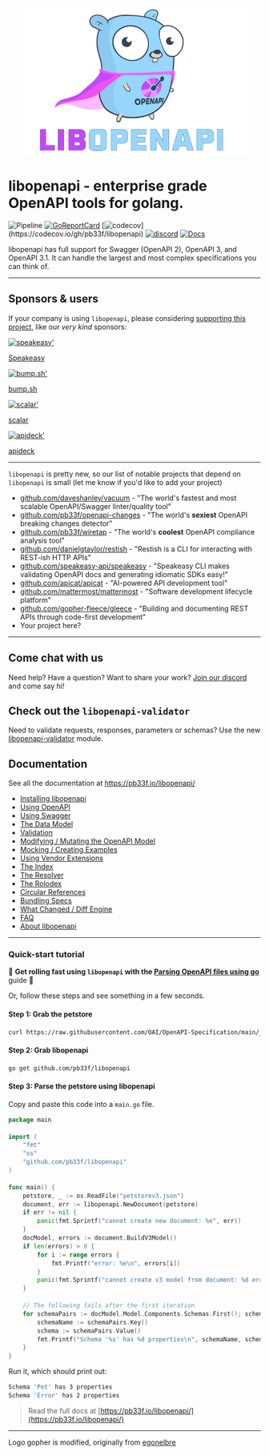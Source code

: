 <p align="center">
	<img src="libopenapi-logo.png" alt="libopenapi" height="300px" width="450px"/>
</p>

# libopenapi - enterprise grade OpenAPI tools for golang.

![Pipeline](https://github.com/pb33f/libopenapi/workflows/Build/badge.svg)
[![GoReportCard](https://goreportcard.com/badge/github.com/pb33f/libopenapi)](https://goreportcard.com/report/github.com/pb33f/libopenapi)
[![codecov](https://codecov.io/gh/pb33f/libopenapi/branch/main/graph/badge.svg?)](https://codecov.io/gh/pb33f/libopenapi)
[![discord](https://img.shields.io/discord/923258363540815912)](https://discord.gg/x7VACVuEGP)
[![Docs](https://img.shields.io/badge/godoc-reference-5fafd7)](https://pkg.go.dev/github.com/pb33f/libopenapi)

libopenapi has full support for Swagger (OpenAPI 2), OpenAPI 3, and OpenAPI 3.1. It can handle the largest and most
complex specifications you can think of.

---

## Sponsors & users

If your company is using `libopenapi`, please considering [supporting this project](https://github.com/sponsors/daveshanley),
like our _very kind_ sponsors:

<a href="https://speakeasy.com/editor?utm_source=libopenapi+repo&utm_medium=github+sponsorship">
<picture>
  <source media="(prefers-color-scheme: dark)" srcset=".github/sponsors/speakeasy-github-sponsor-dark.svg">
  <img alt="speakeasy'" src=".github/sponsors/speakeasy-github-sponsor-light.svg">
</picture>
</a>

[Speakeasy](https://speakeasy.com/editor?utm_source=libopenapi+repo&utm_medium=github+sponsorship)

<a href="https://bump.sh/?utm_source=quobix&utm_campaign=sponsor">
<picture>
  <source media="(prefers-color-scheme: dark)" srcset=".github/sponsors/bump-sh-dark.png">
  <img alt="bump.sh'" src=".github/sponsors/bump-sh-light.png">
</picture>
</a>

[bump.sh](https://bump.sh/?utm_source=quobix&utm_campaign=sponsor)

<a href="https://scalar.com">
<picture>
  <source media="(prefers-color-scheme: dark)" srcset=".github/sponsors/scalar-dark.png">
  <img alt="scalar'" src=".github/sponsors/scalar-light.png">
</picture>
</a>

[scalar](https://scalar.com)

<a href="https://apideck.com">
<picture>
  <source media="(prefers-color-scheme: dark)" srcset=".github/sponsors/apideck-dark.png">
  <img alt="apideck'" src=".github/sponsors/apideck-light.png">
</picture>
</a>

[apideck](https://apideck.com)

---

`libopenapi` is pretty new, so our list of notable projects that depend on `libopenapi` is small (let me know if you'd like to add your project)

- [github.com/daveshanley/vacuum](https://github.com/daveshanley/vacuum) - "The world's fastest and most scalable OpenAPI/Swagger linter/quality tool"
- [github.com/pb33f/openapi-changes](https://github.com/pb33f/openapi-changes) - "The world's **sexiest** OpenAPI breaking changes detector"
- [github.com/pb33f/wiretap](https://github.com/pb33f/wiretap) - "The world's **coolest** OpenAPI compliance analysis tool"
- [github.com/danielgtaylor/restish](https://github.com/danielgtaylor/restish) - "Restish is a CLI for interacting with REST-ish HTTP APIs"
- [github.com/speakeasy-api/speakeasy](https://github.com/speakeasy-api/speakeasy) - "Speakeasy CLI makes validating OpenAPI docs and generating idiomatic SDKs easy!"
- [github.com/apicat/apicat](https://github.com/apicat/apicat) - "AI-powered API development tool"
- [github.com/mattermost/mattermost](https://github.com/mattermost/mattermost) - "Software development lifecycle platform"
- [github.com/gopher-fleece/gleece](https://github.com/gopher-fleece/gleece) - "Building and documenting REST APIs through code-first development"
- Your project here?

---

## Come chat with us

Need help? Have a question? Want to share your work? [Join our discord](https://discord.gg/x7VACVuEGP) and
come say hi!

## Check out the `libopenapi-validator`

Need to validate requests, responses, parameters or schemas? Use the new
[libopenapi-validator](https://github.com/pb33f/libopenapi-validator) module.

## Documentation

See all the documentation at https://pb33f.io/libopenapi/

- [Installing libopenapi](https://pb33f.io/libopenapi/installing/)
- [Using OpenAPI](https://pb33f.io/libopenapi/openapi/)
- [Using Swagger](https://pb33f.io/libopenapi/swagger/)
- [The Data Model](https://pb33f.io/libopenapi/model/)
- [Validation](https://pb33f.io/libopenapi/validation/)
- [Modifying / Mutating the OpenAPI Model](https://pb33f.io/libopenapi/modifying/)
- [Mocking / Creating Examples](https://pb33f.io/libopenapi/mocks/)
- [Using Vendor Extensions](https://pb33f.io/libopenapi/extensions/)
- [The Index](https://pb33f.io/libopenapi/index/)
- [The Resolver](https://pb33f.io/libopenapi/resolver/)
- [The Rolodex](https://pb33f.io/libopenapi/rolodex/)
- [Circular References](https://pb33f.io/libopenapi/circular-references/)
- [Bundling Specs](https://pb33f.io/libopenapi/bundling/)
- [What Changed / Diff Engine](https://pb33f.io/libopenapi/what-changed/)
- [FAQ](https://pb33f.io/libopenapi/faq/)
- [About libopenapi](https://pb33f.io/libopenapi/about/)

---

### Quick-start tutorial

👀 **Get rolling fast using `libopenapi` with the
[Parsing OpenAPI files using go](https://quobix.com/articles/parsing-openapi-using-go/)** guide 👀

Or, follow these steps and see something in a few seconds.

#### Step 1: Grab the petstore

```bash
curl https://raw.githubusercontent.com/OAI/OpenAPI-Specification/main/_archive_/schemas/v3.0/pass/petstore.yaml > petstorev3.json
```

#### Step 2: Grab libopenapi

```bash
go get github.com/pb33f/libopenapi
```

#### Step 3: Parse the petstore using libopenapi

Copy and paste this code into a `main.go` file.

```go
package main

import (
	"fmt"
	"os"
	"github.com/pb33f/libopenapi"
)

func main() {
	petstore, _ := os.ReadFile("petstorev3.json")
	document, err := libopenapi.NewDocument(petstore)
	if err != nil {
		panic(fmt.Sprintf("cannot create new document: %e", err))
	}
	docModel, errors := document.BuildV3Model()
	if len(errors) > 0 {
		for i := range errors {
			fmt.Printf("error: %e\n", errors[i])
		}
		panic(fmt.Sprintf("cannot create v3 model from document: %d errors reported", len(errors)))
	}

	// The following fails after the first iteration
	for schemaPairs := docModel.Model.Components.Schemas.First(); schemaPairs != nil; schemaPairs = schemaPairs.Next() {
		schemaName := schemaPairs.Key()
		schema := schemaPairs.Value()
		fmt.Printf("Schema '%s' has %d properties\n", schemaName, schema.Schema().Properties.Len())
	}
}
```

Run it, which should print out:

```bash
Schema 'Pet' has 3 properties
Schema 'Error' has 2 properties
```

> Read the full docs at [https://pb33f.io/libopenapi/](https://pb33f.io/libopenapi/)

---

Logo gopher is modified, originally from [egonelbre](https://github.com/egonelbre/gophers)
